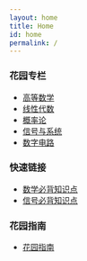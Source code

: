 ```yaml
---
layout: home
title: Home
id: home
permalink: /
---
```






<!-- 加入文件链接 -->
<nav id="sidebar_home">
<h3>花园专栏</h3>
<ul>
<li><a href="{{ site.baseurl }}/高等数学/">高等数学</a></li>
<li><a href="{{ site.baseurl }}/线性代数/">线性代数</a></li>
<li><a href="{{ site.baseurl }}/概率论/">概率论</a></li>
<li><a href="your-link-here">信号与系统</a></li>
<li><a href="your-link-here">数字电路</a></li>

</ul>
<h3>快速链接</h3>
<ul>
<li><a href="your-link-here">数学必背知识点</a></li>
<li><a href="your-link-here">信号必背知识点</a></li>
</ul>
<h3>花园指南</h3>
<ul>
<li><a href="your-link-here">花园指南</a></li>
</ul>
</nav>